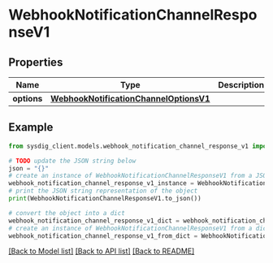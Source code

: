 # WebhookNotificationChannelResponseV1


## Properties

Name | Type | Description | Notes
------------ | ------------- | ------------- | -------------
**options** | [**WebhookNotificationChannelOptionsV1**](WebhookNotificationChannelOptionsV1.md) |  | 

## Example

```python
from sysdig_client.models.webhook_notification_channel_response_v1 import WebhookNotificationChannelResponseV1

# TODO update the JSON string below
json = "{}"
# create an instance of WebhookNotificationChannelResponseV1 from a JSON string
webhook_notification_channel_response_v1_instance = WebhookNotificationChannelResponseV1.from_json(json)
# print the JSON string representation of the object
print(WebhookNotificationChannelResponseV1.to_json())

# convert the object into a dict
webhook_notification_channel_response_v1_dict = webhook_notification_channel_response_v1_instance.to_dict()
# create an instance of WebhookNotificationChannelResponseV1 from a dict
webhook_notification_channel_response_v1_from_dict = WebhookNotificationChannelResponseV1.from_dict(webhook_notification_channel_response_v1_dict)
```
[[Back to Model list]](../README.md#documentation-for-models) [[Back to API list]](../README.md#documentation-for-api-endpoints) [[Back to README]](../README.md)


